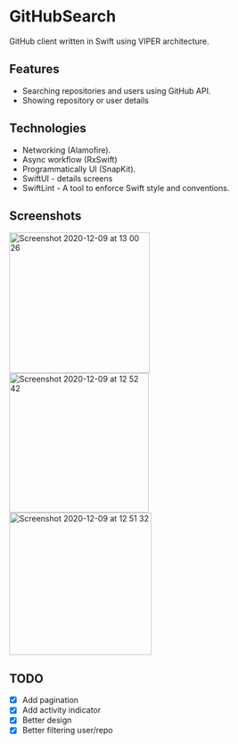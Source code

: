# GitHubSearch
GitHub client written in Swift using VIPER architecture.

## Features
- Searching repositories and users using GitHub API.
- Showing repository or user details

## Technologies 
- Networking (Alamofire).
- Async workflow (RxSwift)
- Programmatically UI (SnapKit).
- SwiftUI - details screens
- SwiftLint - A tool to enforce Swift style and conventions.

## Screenshots 

<p align="left">
<img width="252" alt="Screenshot 2020-12-09 at 13 00 26" src="https://user-images.githubusercontent.com/8843138/101628517-3c4d5e80-3a20-11eb-9a41-9688d6836f60.png">
<img width="250" alt="Screenshot 2020-12-09 at 12 52 42" src="https://user-images.githubusercontent.com/8843138/101628002-7833f400-3a1f-11eb-9a64-8e4934c10699.png">
<img width="255" alt="Screenshot 2020-12-09 at 12 51 32" src="https://user-images.githubusercontent.com/8843138/101628013-7bc77b00-3a1f-11eb-8bc3-6dce0e0db857.png">
</p>


## TODO
- [x] Add pagination
- [x] Add activity indicator
- [x] Better design
- [x] Better filtering user/repo
